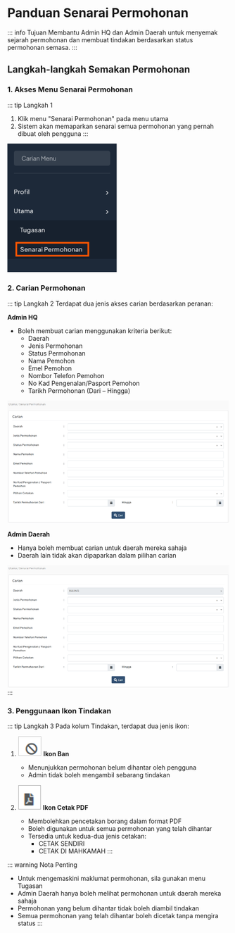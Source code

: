# Panduan Senarai Permohonan

::: info Tujuan
Membantu Admin HQ dan Admin Daerah untuk menyemak sejarah permohonan dan membuat tindakan berdasarkan status permohonan semasa.
:::

## Langkah-langkah Semakan Permohonan

### 1. Akses Menu Senarai Permohonan

::: tip Langkah 1
1. Klik menu "Senarai Permohonan" pada menu utama
2. Sistem akan memaparkan senarai semua permohonan yang pernah dibuat oleh pengguna
:::
<img src="/image/admin/permohonan/image1.png" alt="Menu Senarai Permohonan" width="250">



### 2. Carian Permohonan

::: tip Langkah 2
Terdapat dua jenis akses carian berdasarkan peranan:

**Admin HQ**
- Boleh membuat carian menggunakan kriteria berikut:
  - Daerah
  - Jenis Permohonan
  - Status Permohonan
  - Nama Pemohon
  - Emel Pemohon
  - Nombor Telefon Pemohon
  - No Kad Pengenalan/Pasport Pemohon
  - Tarikh Permohonan (Dari – Hingga)

![Carian Admin HQ](./image/admin/permohonan/image2.png)

**Admin Daerah**
- Hanya boleh membuat carian untuk daerah mereka sahaja
- Daerah lain tidak akan dipaparkan dalam pilihan carian

![Carian Admin Daerah](./image/admin/permohonan/image3.png)
:::

### 3. Penggunaan Ikon Tindakan

::: tip Langkah 3
Pada kolum Tindakan, terdapat dua jenis ikon:

1. ![Ban](./image/admin/permohonan/image4.png) **Ikon Ban**
   - Menunjukkan permohonan belum dihantar oleh pengguna
   - Admin tidak boleh mengambil sebarang tindakan

2. ![Cetak PDF](./image/admin/permohonan/image5.png) **Ikon Cetak PDF**
   - Membolehkan pencetakan borang dalam format PDF
   - Boleh digunakan untuk semua permohonan yang telah dihantar
   - Tersedia untuk kedua-dua jenis cetakan:
     - CETAK SENDIRI
     - CETAK DI MAHKAMAH
:::

::: warning Nota Penting
- Untuk mengemaskini maklumat permohonan, sila gunakan menu Tugasan
- Admin Daerah hanya boleh melihat permohonan untuk daerah mereka sahaja
- Permohonan yang belum dihantar tidak boleh diambil tindakan
- Semua permohonan yang telah dihantar boleh dicetak tanpa mengira status
::: 
